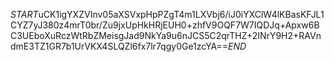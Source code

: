 $START$uCK1igYXZVInv05aXSVxpHpPZgT4m1LXVbj6/iJ0iYXClW4lKBasKFJL1CYZ7yJ380z4mrT0br/Zu9jxUpHkHRjEUH0+zhfV9OQF7W7IQDJq+Apxw6BC3UEboXuRczWtRbZMeisgJad9NkYa9u6nJCS5C2qrTHZ+2INrY9H2+RAVndmE3TZ1GR7b1UrVKX4SLQZl6fx7lr7qgy0Ge1zcYA==$END$